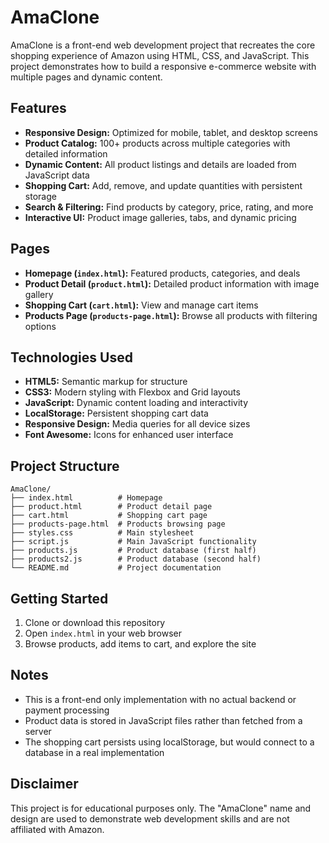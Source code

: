 # AmaClone

AmaClone is a front-end web development project that recreates the core shopping experience of Amazon using HTML, CSS, and JavaScript. This project demonstrates how to build a responsive e-commerce website with multiple pages and dynamic content.

## Features

- **Responsive Design:** Optimized for mobile, tablet, and desktop screens
- **Product Catalog:** 100+ products across multiple categories with detailed information
- **Dynamic Content:** All product listings and details are loaded from JavaScript data
- **Shopping Cart:** Add, remove, and update quantities with persistent storage
- **Search & Filtering:** Find products by category, price, rating, and more
- **Interactive UI:** Product image galleries, tabs, and dynamic pricing

## Pages

- **Homepage (`index.html`):** Featured products, categories, and deals
- **Product Detail (`product.html`):** Detailed product information with image gallery
- **Shopping Cart (`cart.html`):** View and manage cart items
- **Products Page (`products-page.html`):** Browse all products with filtering options

## Technologies Used

- **HTML5:** Semantic markup for structure
- **CSS3:** Modern styling with Flexbox and Grid layouts
- **JavaScript:** Dynamic content loading and interactivity
- **LocalStorage:** Persistent shopping cart data
- **Responsive Design:** Media queries for all device sizes
- **Font Awesome:** Icons for enhanced user interface

## Project Structure

```
AmaClone/
├── index.html          # Homepage
├── product.html        # Product detail page
├── cart.html           # Shopping cart page
├── products-page.html  # Products browsing page
├── styles.css          # Main stylesheet
├── script.js           # Main JavaScript functionality
├── products.js         # Product database (first half)
├── products2.js        # Product database (second half)
└── README.md           # Project documentation
```

## Getting Started

1. Clone or download this repository
2. Open `index.html` in your web browser
3. Browse products, add items to cart, and explore the site

## Notes

- This is a front-end only implementation with no actual backend or payment processing
- Product data is stored in JavaScript files rather than fetched from a server
- The shopping cart persists using localStorage, but would connect to a database in a real implementation

## Disclaimer

This project is for educational purposes only. The "AmaClone" name and design are used to demonstrate web development skills and are not affiliated with Amazon. 
